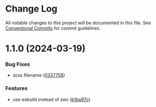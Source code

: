 # Change Log

All notable changes to this project will be documented in this file.
See [Conventional Commits](https://conventionalcommits.org) for commit guidelines.

# 1.1.0 (2024-03-19)

### Bug Fixes

-   scss filename ([0337758](https://github.com/no-gravity-company/no-gravity-tools/commit/03377589fbeb89eda43f65a75dab700a1eb87e50))

### Features

-   use esbuild instead of swc ([b1be97c](https://github.com/no-gravity-company/no-gravity-tools/commit/b1be97c5d22fe380a7c88bebfb2aa40793ddfd83))
